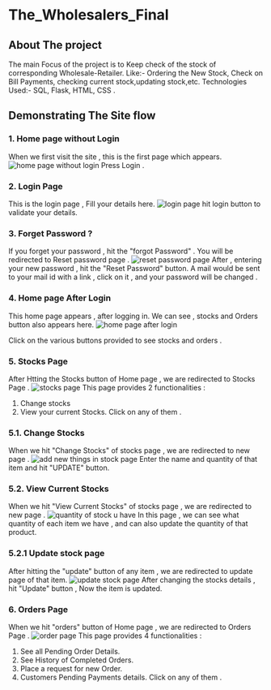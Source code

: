 # The_Wholesalers_Final
 
## About The project
The main Focus of the project is to Keep check of the stock of corresponding Wholesale-Retailer. Like:- Ordering the New Stock, Check on Bill Payments, checking current stock,updating stock,etc.
Technologies Used:- SQL, Flask, HTML, CSS .

## Demonstrating The Site flow

### 1. Home page without Login
When we first visit the site , this is the first page which appears.
![home page without login](https://github.com/sjatin050/The_Wholesalers_Final/assets/63118687/dcaa6d10-915a-4a09-adeb-b4e0e8c7ae20)
Press Login .

### 2. Login Page 
This is the login page , Fill your details here.
![login page](https://github.com/sjatin050/The_Wholesalers_Final/assets/63118687/3d311e7a-655e-4cdb-8736-b7012e9585b8)
hit login button to validate your details.

### 3. Forget Password ?
If you forget your password , hit the "forgot Password" . You will be redirected to Reset password page .
 ![reset password page](https://github.com/sjatin050/The_Wholesalers_Final/assets/63118687/db270ea4-c847-467a-bd0d-4d19ad2cf33e)
After , entering your new password , hit the "Reset Password" button.
A mail would be sent to your mail id with a link , click on it , and your password will be changed .

### 4. Home page After Login
This home page appears , after logging in.
We can see , stocks and Orders button also appears here.
![home page after login](https://github.com/sjatin050/The_Wholesalers_Final/assets/63118687/30929ee7-9017-4070-b666-49a9396a9f11)

Click on the various buttons provided to see stocks and orders .

### 5. Stocks Page 
After Htting the Stocks button of Home page , we are redirected to Stocks Page .
![stocks page](https://github.com/sjatin050/The_Wholesalers_Final/assets/63118687/0a1677df-0480-426d-a550-dc333405284c)
This page provides 2 functionalities :
1. Change stocks
2. View your current Stocks.
Click on any of them .

### 5.1. Change Stocks 
When we hit "Change Stocks" of stocks page , we are redirected to new page .
![add new things in stock page](https://github.com/sjatin050/The_Wholesalers_Final/assets/63118687/9848e1c6-416a-4fd4-b1ed-e26ed12c8269)
Enter the name and quantity of that item and hit "UPDATE" button.

### 5.2. View Current Stocks 
When we hit "View Current Stocks" of stocks page  , we are redirected to new page .
![quantity of stock u have](https://github.com/sjatin050/The_Wholesalers_Final/assets/63118687/4a815fdf-c1f6-45fb-9c70-7a8d4df4a8a3)
In this page , we can see what quantity of each item we have , and can also update the quantity of that product.

### 5.2.1 Update stock page
After hitting the "update" button of any item , we are redirected to update page of that item.
![update stock page](https://github.com/sjatin050/The_Wholesalers_Final/assets/63118687/9c0d5c7f-ccd3-4567-93ef-b4cbe27f8cb8)
After changing the stocks details , hit "Update" button , Now the item is updated. 

### 6. Orders Page
When we hit "orders" button of Home page , we are redirected to Orders Page .
![order page](https://github.com/sjatin050/The_Wholesalers_Final/assets/63118687/84cfd3f0-5dbc-445e-a3ae-8a45f5269a61)
This page provides 4 functionalities :
1. See all Pending Order Details.
2. See History of Completed Orders.
3. Place a request for new Order.
4. Customers Pending Payments details.
Click on any of them .




